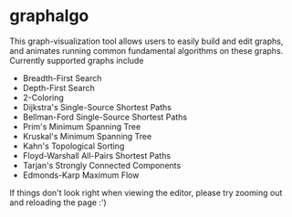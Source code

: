 # graphalgo

This graph-visualization tool allows users to easily build and edit graphs, and animates running common fundamental algorithms on these graphs. Currently supported graphs include

- Breadth-First Search
- Depth-First Search
- 2-Coloring
- Dijkstra's Single-Source Shortest Paths
- Bellman-Ford Single-Source Shortest Paths
- Prim's Minimum Spanning Tree
- Kruskal's Minimum Spanning Tree
- Kahn's Topological Sorting
- Floyd-Warshall All-Pairs Shortest Paths
- Tarjan's Strongly Connected Components
- Edmonds-Karp Maximum Flow


If things don't look right when viewing the editor, please try zooming out and reloading the page :')
